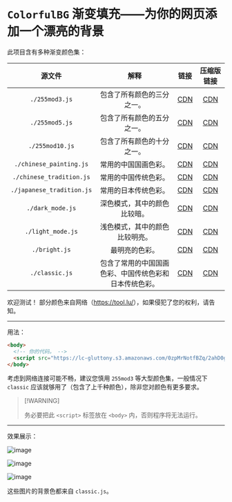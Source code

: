 # `ColorfulBG` 渐变填充——为你的网页添加一个漂亮的背景

此项目含有多种渐变颜色集：

|          源文件           |                          解释                          |                             链接                             |                          压缩版链接                          |
| :-----------------------: | :----------------------------------------------------: | :----------------------------------------------------------: | :----------------------------------------------------------: |
|      `./255mod3.js`       |               包含了所有颜色的三分之一。               | [CDN](https://lc-gluttony.s3.amazonaws.com/0zpMrNotfBZq/mFytppKIMlYAwsWOCelwhDGf1QxHz0FI/255mod3.js) | [CDN](https://lc-gluttony.s3.amazonaws.com/0zpMrNotfBZq/iUuiTqwRmORLpuJD5nvU4th2YWF4vv0H/255mod3.min.min.js) |
|      `./255mod5.js`       |               包含了所有颜色的五分之一。               | [CDN](https://lc-gluttony.s3.amazonaws.com/0zpMrNotfBZq/vOSmBFC5WJ04rBufHBED2akQHiGN2Fx9/255mod5.js) | [CDN](https://lc-gluttony.s3.amazonaws.com/0zpMrNotfBZq/7IpNv6ubgXs8IPI0oXuadSc6D2WOzGJH/255mod5.min.js) |
|      `./255mod10.js`      |               包含了所有颜色的十分之一。               | [CDN](https://lc-gluttony.s3.amazonaws.com/0zpMrNotfBZq/f4iND4bR4X0zvR9skfProsxvUJckSBxP/255mod10.js) | [CDN](https://lc-gluttony.s3.amazonaws.com/0zpMrNotfBZq/z91uf0GD8q5X7GgTvIwaMLQnUDPIuwGU/255mod10.min.js) |
|   `./chinese_painting.js`    |                  常用的中国国画色彩。                  | [CDN](https://lc-gluttony.s3.amazonaws.com/0zpMrNotfBZq/31vlMNHAdVcrzmir25m7jDeodzmzPT3o/chinese_painting.js) | [CDN](https://lc-gluttony.s3.amazonaws.com/0zpMrNotfBZq/ndl1j1soaNy3eJ4FMMVsYRJtTjwB38R3/chinese_painting.min.js) |
| `./chinese_tradition.js`  |                  常用的中国传统色彩。                  | [CDN](https://lc-gluttony.s3.amazonaws.com/0zpMrNotfBZq/EzPRYy5llBG4YqmCsF1UsAQ6gBg3J20a/chinese_tradition.js) | [CDN](https://lc-gluttony.s3.amazonaws.com/0zpMrNotfBZq/6ey9dBjvbinKbzdlFBfFQ3HML0DmOCBi/chinese_tradition.min.js) |
| `./japanese_tradition.js` |                  常用的日本传统色彩。                  | [CDN](https://lc-gluttony.s3.amazonaws.com/0zpMrNotfBZq/oIS7TkGa9RwiQCciBvXn8a6KMAIPYO2b/japanese_tradition.js) | [CDN](https://lc-gluttony.s3.amazonaws.com/0zpMrNotfBZq/XnzimtsPVgqneSUukC4OQpKlyJbmaPkK/japanese_tradition.min.js) |
|     `./dark_mode.js`      |              深色模式，其中的颜色比较暗。              | [CDN](https://lc-gluttony.s3.amazonaws.com/0zpMrNotfBZq/MnXlAbcd93QqKh7snn6rMYlCHe9vGjbc/dark_mode.js) | [CDN](https://lc-gluttony.s3.amazonaws.com/0zpMrNotfBZq/DtPGIdn9MjnLU8RDTvOKOQ0fa260Sdtc/dark_mode.min.js) |
|     `./light_mode.js`     |             浅色模式，其中的颜色比较明亮。             | [CDN](https://lc-gluttony.s3.amazonaws.com/0zpMrNotfBZq/VIgw7dMgAmQ6XcrKbaFvTBkPsHtId3iQ/light_mode.js) | [CDN](https://lc-gluttony.s3.amazonaws.com/0zpMrNotfBZq/IpvEePn3bWhuCyPscNHF4Yq63nOAkjoi/light_mode.min.js) |
|       `./bright.js`       |                     最明亮的色彩。                     | [CDN](https://lc-gluttony.s3.amazonaws.com/0zpMrNotfBZq/tW7FAn6y9GrdsHGKSGB4Uz4m9vmz8GWk/bright.js) | [CDN](https://lc-gluttony.s3.amazonaws.com/0zpMrNotfBZq/kvrAplKfk7aWvRXilttF4iA7XC9ER6GO/bright.min.js) |
|      `./classic.js`       | 包含了常用的中国国画色彩、中国传统色彩和日本传统色彩。 | [CDN](https://lc-gluttony.s3.amazonaws.com/0zpMrNotfBZq/HqCEpXlQhriaXwhlmIpAByKv39SHuTsc/classic.js) | [CDN](https://lc-gluttony.s3.amazonaws.com/0zpMrNotfBZq/2ahD0gXGeW4QUABiEqOJ9VclChVhHUSR/classic.min.js) |

欢迎测试！
部分颜色来自网络（<https://tool.lu/>），如果侵犯了您的权利，请告知。

---

用法：

```html
<body>
  <!-- 你的代码。 -->
  <script src="https://lc-gluttony.s3.amazonaws.com/0zpMrNotfBZq/2ahD0gXGeW4QUABiEqOJ9VclChVhHUSR/classic.min.js"></script>
</body>
```

考虑到网络连接可能不畅，建议您慎用 `255mod3` 等大型颜色集，一般情况下 `classic` 应该就够用了（包含了上千种颜色），除非您对颜色有更多要求。

>   [!WARNING]
>
>   务必要把此 `<script>` 标签放在  `<body>` 内，否则程序将无法运行。


---

效果展示：

![image](https://github.com/PanDaoxi/ColorfulBG/assets/63720932/00ae9ef9-6591-4abe-85ca-d3db59f16748)

![image](https://github.com/PanDaoxi/ColorfulBG/assets/63720932/63c66bac-7291-43d1-a206-ce3800c1f794)

![image](https://github.com/PanDaoxi/ColorfulBG/assets/63720932/af9757a0-470e-4b95-8f5f-be3e7e718e78)

这些图片的背景色都来自 `classic.js`。
